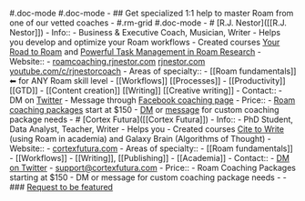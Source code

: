 #.doc-mode
#.doc-mode
    - ## Get specialized 1:1 help to master Roam from one of our vetted coaches
    - #.rm-grid #.doc-mode
        - # [R.J. Nestor]([[R.J. Nestor]])
            - Info::
                - Business & Executive Coach, Musician, Writer
                - Helps you develop and optimize your Roam workflows
                - Created courses [Your Road to Roam](https://courses.rjnestor.com/p/your-road-to-roam) and [Powerful Task Management in Roam Research](https://courses.rjnestor.com/p/powerful-task-management-in-roam-research)
            - Website:: 
                - [roamcoaching.rjnestor.com](https://roamcoaching.rjnestor.com) [rjnestor.com](https://rjnestor.com) [youtube.com/c/rjnestorcoach](https://youtube.com/c/rjnestorcoach)
            - Areas of specialty::
                - [[Roam fundamentals]] ⬅ for ANY Roam skill level
                - [[Workflows]] [[Processes]]
                - [[Productivity]] [[GTD]]
                - [[Content creation]] [[Writing]] [[Creative writing]]
            - Contact::
                - DM on [Twitter](https://twitter.com/rjnestor)
                - Message through [Facebook coaching page](https://m.me/rjnestorcoach)
            - Price::
                - [Roam coaching packages](https://roamcoaching.rjnestor.com) start at $150
                - [DM](https://twitter.com/rjnestor) or [message](https://m.me/rjnestorcoach) for custom coaching package needs
        - # [Cortex Futura]([[Cortex Futura]])
            - Info::
                - PhD Student, Data Analyst, Teacher, Writer
                - Helps you
                - Created courses [Cite to Write](https://t.co/Z95EFrEenY?amp=1) (using Roam in academia) and Galaxy Brain (Algorithms of Thought)
            - Website::
                - [cortexfutura.com](https://t.co/m4nb5UicxD?amp=1)
            - Areas of specialty::
                - [[Roam fundamentals]]
                - [[Workflows]]
                - [[Writing]], [[Publishing]]
                - [[Academia]]
            - Contact::
                - [DM on Twitter](https://twitter.com/cortexfutura)
                - support@cortexfutura.com
            - Price::
                - Roam Coaching Packages starting at $150
                - DM or message for custom coaching package needs
    - 
    - ### [Request to be featured](https://roamresearch.typeform.com/to/g5W8uCqz)

